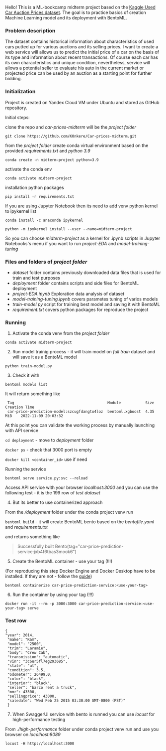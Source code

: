 Hello! This is a ML-bookcamp midterm project based on the [Kaggle Used Car Auction Prices dataset](https://www.kaggle.com/datasets/tunguz/used-car-auction-prices). The goal is to practice basics of creation Machine Learning model and its deployment with BentoML.

### Problem description

The dataset contains historical information about characteristics of used cars putted up for various auctions and its selling prices. I want to create a web service will allows us to predict the initial price of a car on the basis of its type and information about recent transactions. Of course each car has its own characteristics and unique condition, nevertheless, service will allows a potential seller to evaluate his auto in the current market or projected price can be used by an auction as a starting point for further bidding.

### Initialization
Project is created on Yandex Cloud VM under Ubuntu and stored as GitHub repository.

Initial steps:

clone the repo and _car-prices-midterm_ will be the _project folder_ 

```git clone https://github.com/K0nkere/Car-prices-midterm.git```

from the _project folder_ create conda virtual environment based on the provided _requirements.txt_ and _python 3.9_

```conda create -n midterm-project python=3.9```

activate the conda env

```conda activate midterm-project```

installation python packages

```pip install -r requirements.txt```

If you are using Jupyter Notebook then its need to add venv python kernel to ipykernel list

```conda install -c anaconda ipykernel```

```python -m ipykernel install --user --name=midterm-project```

So you can choose _midterm-project_ as a kernel for .ipynb scripts in Jupyter Notebooks's menu if you want to run _project-EDA_ and _model-training-tuning_

### Files and folders of _project folder_
- _dataset_ folder contains previously downloaded data files that is used for train and test purposes
- _deployment_ folder contains scripts and side files for BentoML deployment
- _project-EDA.ipynb_ Exploration data analysis of dataset
- _model-training-tuning.ipynb_ covers parametes tuning of varios models
- _train-model.py_ script for training best model and saving it with BentoML
- _requirement.txt_ covers python packages for reproduce the project

### Running
1. Activate the conda venv from the _project folder_

```conda activate midterm-project```

2. Run model trainig process - it will train model on _full train_ dataset and will save it as a BentoML model

```python train-model.py```

3. Check it with

```bentoml models list```

It will return something like 

```
 Tag                                          Module           Size        Creation Time       
 car-price-prediction-model:szcugfdangto4loz  bentoml.xgboost  4.35 MiB    2022-11-09 20:03:32
```

At this point you can validate the working process by manually launching with API service

```cd deployment``` - move to _deployment_ folder

```docker ps``` - check that 3000 port is empty

```docker kill <container_id>``` use if need

Running the service

```bentoml serve service.py:svc --reload```

Access API service with your browser _localhost:3000_ and you can use the following test - it is the 199 row of _test dataset_

4. But its better to use containerized approach

From the _/deployment_ folder under the conda project venv run

```bentoml build``` - it will create BentoML bento based on the _bentofile.yaml_ and _requirements.txt_

and returns something like 
> Successfully built Bento(tag="car-price-prediction-service:jxb4f6tbas3mook6")

5. Create the BentoML container - use your tag (!!!)

(For reproducing this step Docker Engine and Docker Desktop have to be installed. If they are not - follow the [guide](https://github.com/K0nkere/ml-bookcamp/issues/3))

```bentoml containerize car-price-prediction-service:<use-your-tag>```

6. Run the container by using your tag (!!!)

```docker run -it --rm -p 3000:3000 car-price-prediction-service:<use-your-tag> serve```

### Test row
```
{
"year": 2014,
 "make": "Ram",
 "model": "2500",
 "trim": "Laramie",
 "body": "Crew Cab",
 "transmission": "automatic",
 "vin": "3c6ur5fl7eg293685",
 "state": "ut",
 "condition": 3.5,
 "odometer": 26499.0,
 "color": "black",
 "interior": "black",
 "seller": "barco rent a truck",
 "mmr": 43300, 
 "sellingprice": 43000, 
 "saledate": "Wed Feb 25 2015 03:30:00 GMT-0800 (PST)"
 }
 ```
 7. When SwaggerUI service with bento is runned you can use _locust_ for high-performance testing

 From _./high-performance_ folder under conda project venv run and use you browser on _localhost:8089_

 ```locust -H http://localhost:3000```

